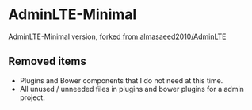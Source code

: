 # AdminLTE-Minimal
AdminLTE-Minimal version, [forked from almasaeed2010/AdminLTE](https://github.com/almasaeed2010/AdminLTE/)



## Removed items
* Plugins and Bower components that I do not need at this time.
* All unused / unneeded files in plugins and bower plugins for a admin project.